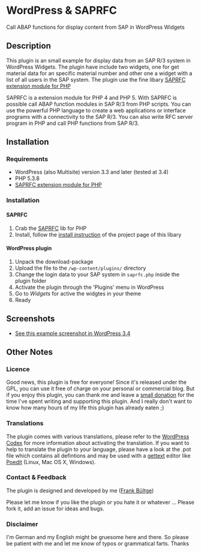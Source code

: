 # WordPress & SAPRFC
Call ABAP functions for display content from SAP in WordPress Widgets

## Description
This plugin is an small example for display data from an SAP R/3 system in WordPress Widgets.
The plugin have include two widgets, one for get material data for an specific material number and other one a widget with a list of all users in the SAP system.
The plugin use the fine libary [SAPRFC extension module for PHP](http://saprfc.sourceforge.net/)

SAPRFC is a extension module for PHP 4 and PHP 5. With SAPRFC is possible call ABAP function modules in SAP R/3 from PHP scripts. You can use the powerful PHP language to create a web applications or interface programs with a connectivity to the SAP R/3. You can also write RFC server program in PHP and call PHP functions from SAP R/3.

## Installation
### Requirements
* WordPress (also Multisite) version 3.3 and later (tested at 3.4)
* PHP 5.3.8
* [SAPRFC extension module for PHP](http://saprfc.sourceforge.net/)

### Installation
#### SAPRFC
1. Crab the [SAPRFC](http://saprfc.sourceforge.net/) lib for PHP
1. Install, follow the [install instruction](http://saprfc.sourceforge.net/src/INSTALL) of the project page of this libary

#### WordPress plugin
1. Unpack the download-package
1. Upload the file to the `/wp-content/plugins/` directory
1. Change the login data to your SAP system in `saprfc.php` inside the plugin folder
1. Activate the plugin through the 'Plugins' menu in WordPress
1. Go to *Widgets* for active the widgtes in your theme
1. Ready


## Screenshots
 * [See this example screenshot in WordPress 3.4](https://github.com/bueltge/WordPress-SAPRFC/blob/master/screenshot-1.png)

## Other Notes
### Licence
Good news, this plugin is free for everyone! Since it's released under the GPL, you can use it free of charge on your personal or commercial blog. But if you enjoy this plugin, you can thank me and leave a [small donation](http://bueltge.de/wunschliste/ "Wishliste and Donate") for the time I've spent writing and supporting this plugin. And I really don't want to know how many hours of my life this plugin has already eaten ;)

### Translations
The plugin comes with various translations, please refer to the [WordPress Codex](http://codex.wordpress.org/Installing_WordPress_in_Your_Language "Installing WordPress in Your Language") for more information about activating the translation. If you want to help to translate the plugin to your language, please have a look at the .pot file which contains all defintions and may be used with a [gettext](http://www.gnu.org/software/gettext/) editor like [Poedit](http://www.poedit.net/) (Linux, Mac OS X, Windows).

### Contact & Feedback
The plugin is designed and developed by me ([Frank Bültge](http://bueltge.de))

Please let me know if you like the plugin or you hate it or whatever ... Please fork it, add an issue for ideas and bugs.

### Disclaimer
I'm German and my English might be gruesome here and there. So please be patient with me and let me know of typos or grammatical farts. Thanks
